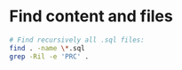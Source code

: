 # Find content and files 


```sh
# Find recursively all .sql files:
find . -name \*.sql
grep -Ril -e 'PRC' . 
```